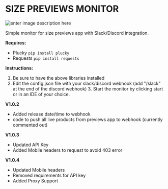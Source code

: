 ﻿

# SIZE PREVIEWS MONITOR

![enter image description here](https://lh3.googleusercontent.com/NmSsHcpRI1SBWC4Bq7sKMefur1M84zjG4QuV-T1sH_RlboR_h3ITQjRTfzm0P0O7q43wQnhKzcZ_Yg)

Simple monitor for size previews app with Slack/Discord integration.

**Requires:**

 - Plucky `pip install plucky`
 - Requests `pip install requests`
 

**Instructions:**
 1. Be sure to have the above libraries installed
   2.  Edit the config.json file with your slack/discord webhook (add "/slack" at the end of the discord webhook)
    3. Start the monitor by clicking start or in an IDE of your choice.

**V1.0.2**
- Added release date/time to webhook
- code to push all live products from previews app to webhook (currently commented out)

**V1.0.3**
- Updated API Key 
- Added Mobile headers to request to avoid 403 error

**V1.0.4**
- Updated Mobile headers
- Removed requirements for API key
-  Added Proxy Support


